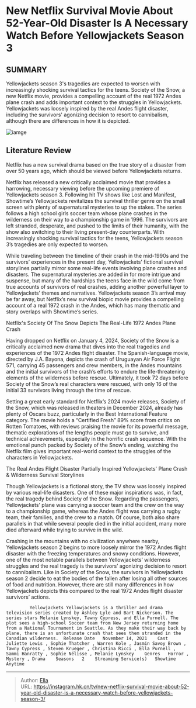 # New Netflix Survival Movie About 52-Year-Old Disaster Is A Necessary Watch Before Yellowjackets Season 3


## SUMMARY 



  Yellowjackets season 3&#39;s tragedies are expected to worsen with increasingly shocking survival tactics for the teens.   Society of the Snow, a new Netflix movie, provides a compelling account of the real 1972 Andes plane crash and adds important context to the struggles in Yellowjackets.   Yellowjackets was loosely inspired by the real Andes flight disaster, including the survivors&#39; agonizing decision to resort to cannibalism, although there are differences in how it is depicted.  

![iamge](https://static1.srcdn.com/wordpress/wp-content/uploads/2024/01/untitled-1-2.jpg)

## Literature Review
Netflix has a new survival drama based on the true story of a disaster from over 50 years ago, which should be viewed before Yellowjackets returns.




Netflix has released a new critically acclaimed movie that provides a harrowing, necessary viewing before the upcoming premiere of Yellowjackets season 3. Following hit TV shows like Lost and Manifest, Showtime’s Yellowjackets revitalizes the survival thriller genre on the small screen with plenty of supernatural mysteries to up the stakes. The series follows a high school girls soccer team whose plane crashes in the wilderness on their way to a championship game in 1996. The survivors are left stranded, desperate, and pushed to the limits of their humanity, with the show also switching to their living present-day counterparts. With increasingly shocking survival tactics for the teens, Yellowjackets season 3’s tragedies are only expected to worsen.




While traveling between the timeline of their crash in the mid-1990s and the survivors’ experiences in the present day, Yellowjackets’ fictional survival storylines partially mirror some real-life events involving plane crashes and disasters. The supernatural mysteries are added in for more intrigue and suspense, but many of the hardships the teens face in the wild come from true accounts of survivors of real crashes, adding another powerful layer to Yellowjackets’ themes and narratives. Yellowjackets season 3’s arrival may be far away, but Netflix’s new survival biopic movie provides a compelling account of a real 1972 crash in the Andes, which has many thematic and story overlaps with Showtime’s series.


 Netflix&#39;s Society Of The Snow Depicts The Real-Life 1972 Andes Plane Crash 
          

Having dropped on Netflix on January 4, 2024, Society of the Snow is a critically acclaimed new drama that dives into the real tragedies and experiences of the 1972 Andes flight disaster. The Spanish-language movie, directed by J.A. Bayona, depicts the crash of Uruguayan Air Force Flight 571, carrying 45 passengers and crew members, in the Andes mountains and the initial survivors of the crash’s efforts to endure the life-threatening elements of the wilderness before rescue. Ultimately, it took 72 days before Society of the Snow’s real characters were rescued, with only 16 of the initial 33 survivors living through the time of rescue.




Setting a great early standard for Netflix’s 2024 movie releases, Society of the Snow, which was released in theaters in December 2024, already has plenty of Oscars buzz, particularly in the Best International Feature category. The movie holds a “Certified Fresh” 89% score from critics on Rotten Tomatoes, with reviews praising the movie for its powerful message, thematic explorations of the lengths people must go to survive, and technical achievements, especially in the horrific crash sequence. With the emotional punch packed by Society of the Snow’s ending, watching the Netflix film gives important real-world context to the struggles of the characters in Yellowjackets.



 The Real Andes Flight Disaster Partially Inspired Yellowjackets&#39; Plane Crash &amp; Wilderness Survival Storylines 
         

Though Yellowjackets is a fictional story, the TV show was loosely inspired by various real-life disasters. One of these major inspirations was, in fact, the real tragedy behind Society of the Snow. Regarding the passengers, Yellowjackets’ plane was carrying a soccer team and the crew on the way to a championship game, whereas the Andes flight was carrying a rugby team, their families, and the crew to a match. Of course, both also share parallels in that while several people died in the initial accident, many more died afterward while trying to survive in the wild.




Crashing in the mountains with no civilization anywhere nearby, Yellowjackets season 2 begins to more loosely mirror the 1972 Andes flight disaster with the freezing temperatures and snowy conditions. However, one of the most notable parallels between Yellowjackets’ wilderness struggles and the real tragedy is the survivors’ agonizing decision to resort to cannibalism. Like in Society of the Snow, the survivors in Yellowjackets season 2 decide to eat the bodies of the fallen after losing all other sources of food and nutrition. However, there are still many differences in how Yellowjackets depicts this compared to the real 1972 Andes flight disaster survivors’ actions.

             Yellowjackets Yellowjackets is a thriller and drama television series created by Ashley Lyle and Bart Nickerson. The series stars Melanie Lynskey, Tawny Cypress, and Ella Purnell. The plot sees a high-school Soccer team from New Jersey returning home from a National Tournament in Seattle. As they make their way back by plane, there is an unfortunate crash that sees them stranded in the Canadian wilderness.  Release Date   November 14, 2021    Cast   Juliette Lewis , Sophie Thatcher , Warren Kole , Jasmin Savoy Brown , Tawny Cypress , Steven Krueger , Christina Ricci , Ella Purnell , Sammi Hanratty , Sophie Nélisse , Melanie Lynskey    Genres   Horror , Mystery , Drama    Seasons   2    Streaming Service(s)   Showtime Anytime       



---

> Author: [Ella](https://instagram.hk.cn/)  
> URL: https://instagram.hk.cn/tv/new-netflix-survival-movie-about-52-year-old-disaster-is-a-necessary-watch-before-yellowjackets-season-3/  

